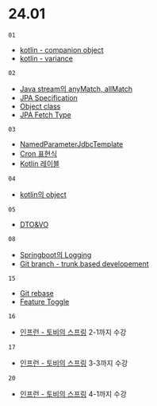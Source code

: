 # 24.01

`01`

- [kotlin - companion object]('../../../../language/kotlin/companion-object.md')
- [kotlin - variance]('../../../../language/kotlin/variance.md')

`02`

- [Java stream의 anyMatch, allMatch]('../../../../language/java/stream')
- [JPA Specification]('../../../../backend/spring/JPA/specification.md')
- [Object class]('../../../../language/java/object-class.md)
- [JPA Fetch Type]('../../../../backend/spring/JPA/fetch-type.md)

`03`

- [NamedParameterJdbcTemplate]('../../../../backend/spring/jdbc.md')
- [Cron 표현식]('../../../../backend/spring/schedule.md)
- [Kotlin 레이블]('../../../../language/kotlin/etc.md')

`04`

- [kotlin의 object]('../../../../language/kotlin/object.md')

`05`

- [DTO&VO]('../../../../language/java/dto&vo.md')

`08`

- [Springboot의 Logging]('../../../../spring/logging.md')
- [Git branch - trunk based developement]('../../../../git/branch/trunk-based-development.md')

`15`

- [Git rebase]('../../../../git/branch/rebase.md')
- [Feature Toggle]('../../../../etc/feature-toggle.md')

`16`

- [인프런 - 토비의 스프링](https://www.inflearn.com/course/%ED%86%A0%EB%B9%84-%EC%8A%A4%ED%94%84%EB%A7%81%EB%B6%80%ED%8A%B8-%EC%9D%B4%ED%95%B4%EC%99%80%EC%9B%90%EB%A6%AC/dashboard) 2-1까지 수강

`17`

- [인프런 - 토비의 스프링](https://www.inflearn.com/course/%ED%86%A0%EB%B9%84-%EC%8A%A4%ED%94%84%EB%A7%81%EB%B6%80%ED%8A%B8-%EC%9D%B4%ED%95%B4%EC%99%80%EC%9B%90%EB%A6%AC/dashboard) 3-3까지 수강

`20`

- [인프런 - 토비의 스프링](https://www.inflearn.com/course/%ED%86%A0%EB%B9%84-%EC%8A%A4%ED%94%84%EB%A7%81%EB%B6%80%ED%8A%B8-%EC%9D%B4%ED%95%B4%EC%99%80%EC%9B%90%EB%A6%AC/dashboard) 4-1까지 수강
